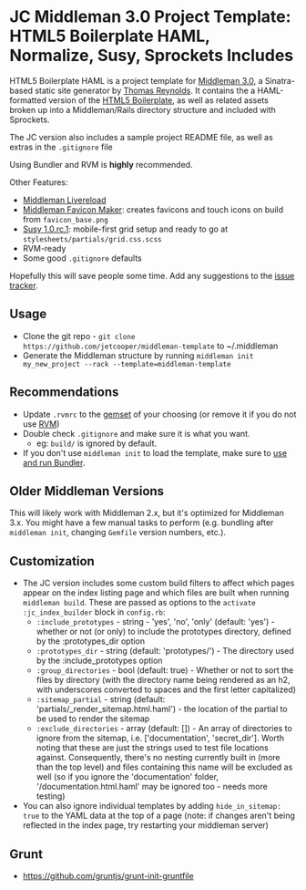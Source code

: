 # JC Middleman 3.0 Project Template: HTML5 Boilerplate HAML, Normalize, Susy, Sprockets Includes

HTML5 Boilerplate HAML is a project template for [Middleman 3.0](http://www.middlemanapp.com), a Sinatra-based static site generator by [Thomas Reynolds](http://awardwinningfjords.com/). It contains the a HAML-formatted version of the [HTML5 Boilerplate](http://www.html5boilerplate.com), as well as related assets broken up into a Middleman/Rails directory structure and included with Sprockets.

The JC version also includes a sample project README file, as well as extras in the `.gitignore` file

Using Bundler and RVM is **highly** recommended.

Other Features:

* [Middleman Livereload](https://github.com/middleman/middleman-livereload)
* [Middleman Favicon Maker](https://github.com/follmann/middleman-favicon-maker): creates favicons and touch icons on build from `favicon_base.png`
* [Susy 1.0.rc.1](http://susy.oddbird.net): mobile-first grid setup and ready to go at `stylesheets/partials/grid.css.scss`
* RVM-ready
* Some good `.gitignore` defaults

Hopefully this will save people some time. Add any suggestions to the [issue tracker](https://github.com/dannyprose/Middleman-HTML5-Boilerplate-HAML-Project-Template/issues).

## Usage

* Clone the git repo - `git clone https://github.com/jetcooper/middleman-template` to ~/.middleman
* Generate the Middleman structure by running `middleman init my_new_project --rack --template=middleman-template`

## Recommendations

* Update `.rvmrc` to the [gemset](https://rvm.io/gemsets/basics/) of your choosing (or remove it if you do not use [RVM](https://rvm.io/))
* Double check `.gitignore` and make sure it is what you want.
  * eg: `build/` is ignored by default.
* If you don't use `middleman init` to load the template, make sure to [use and run Bundler](http://gembundler.com/).

## Older Middleman Versions

This will likely work with Middleman 2.x, but it's optimized for Middleman 3.x. You might have a few manual tasks to perform (e.g. bundling after `middleman init`, changing `Gemfile` version numbers, etc.). 

## Customization
* The JC version includes some custom build filters to affect which pages appear on the index listing page and which files are built when running `middleman build`.  These are passed as options to the `activate :jc_index_builder` block in `config.rb`:
  * `:include_prototypes` - string - 'yes', 'no', 'only' (default: 'yes') - whether or not (or only) to include the prototypes directory, defined by the :prototypes_dir option
  * `:prototypes_dir` - string (default: 'prototypes/') - The directory used by the :include_prototypes option
  * `:group_directories` - bool (default: true) - Whether or not to sort the files by directory (with the directory name being rendered as an h2, with underscores converted to spaces and the first letter capitalized)
  * `:sitemap_partial` - string (default: 'partials/_render_sitemap.html.haml') - the location of the partial to be used to render the sitemap
  * `:exclude_directories` - array (default: []) - An array of directories to ignore from the sitemap, i.e. ['documentation', 'secret_dir'].  Worth noting that these are just the strings used to test file locations against.  Consequently, there's no nesting currently built in (more than the top level) and files containing this name will be excluded as well (so if you ignore the 'documentation' folder, '/documentation.html.haml' may be ignored too - needs more testing)
* You can also ignore individual templates by adding `hide_in_sitemap: true` to the YAML data at the top of a page (note: if changes aren't being reflected in the index page, try restarting your middleman server)

## Grunt
* https://github.com/gruntjs/grunt-init-gruntfile